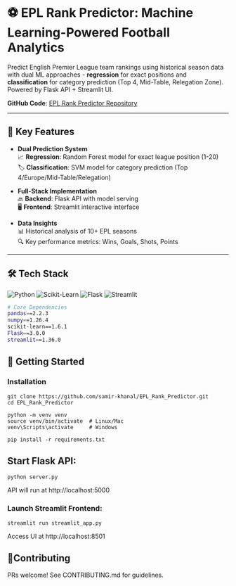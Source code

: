 # ⚽ EPL Rank Predictor: Machine Learning-Powered Football Analytics

Predict English Premier League team rankings using historical season data with dual ML approaches - **regression** for exact positions and **classification** for category prediction (Top 4, Mid-Table, Relegation Zone). Powered by Flask API + Streamlit UI.

**GitHub Code**: [EPL Rank Predictor Repository](https://github.com/samir-khanal/EPL_Rank_Predictor)

---

## 🧠 Key Features
- **Dual Prediction System**  
  📈 **Regression**: Random Forest model for exact league position (1-20)  
  🏷️ **Classification**: SVM model for category prediction (Top 4/Europe/Mid-Table/Relegation)
  
- **Full-Stack Implementation**  
  🔙 **Backend**: Flask API with model serving  
  🖥️ **Frontend**: Streamlit interactive interface
  
- **Data Insights**  
  📊 Historical analysis of 10+ EPL seasons  
  🔍 Key performance metrics: Wins, Goals, Shots, Points

---

## 🛠️ Tech Stack
![Python](https://img.shields.io/badge/Python-3.10%2B-blue)
![Scikit-Learn](https://img.shields.io/badge/ScikitLearn-1.6.1-orange)
![Flask](https://img.shields.io/badge/Flask-3.0.0-lightgrey)
![Streamlit](https://img.shields.io/badge/Streamlit-1.36.0-%23FF4B4B)

```bash
# Core Dependencies
pandas==2.2.3
numpy==1.26.4
scikit-learn==1.6.1
Flask==3.0.0
streamlit==1.36.0
```

## 🚀 Getting Started
### Installation
```
git clone https://github.com/samir-khanal/EPL_Rank_Predictor.git
cd EPL_Rank_Predictor

python -m venv venv
source venv/bin/activate  # Linux/Mac
venv\Scripts\activate     # Windows

pip install -r requirements.txt
```
## Start Flask API:
```
python server.py
```
API will run at http://localhost:5000
### Launch Streamlit Frontend:
```
streamlit run streamlit_app.py
```
Access UI at http://localhost:8501

## 🤝Contributing
PRs welcome! See CONTRIBUTING.md for guidelines.
